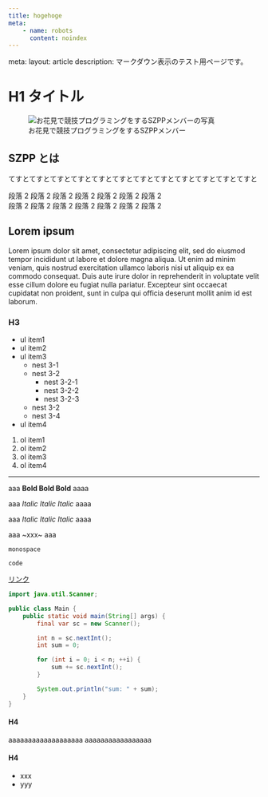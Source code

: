 ```yaml
---
title: hogehoge
meta:
    - name: robots
      content: noindex
---
```


<route lang="yaml">
meta:
  layout: article
  description: マークダウン表示のテスト用ページです。
</route>

# H1 タイトル

<figure>
    <img src="@/assets/ohanami-512x288.jpeg" alt="お花見で競技プログラミングをするSZPPメンバーの写真" />
    <figcaption>お花見で競技プログラミングをするSZPPメンバー</figcaption>
</figure>

## SZPP とは

てすとてすとてすとてすとてすとてすとてすとてすとてすとてすとてすとてすと

段落 2 段落 2 段落 2 段落 2 段落 2 段落 2 段落 2 \
段落 2 段落 2 段落 2 段落 2 段落 2 段落 2 段落 2

## Lorem ipsum

Lorem ipsum dolor sit amet, consectetur adipiscing elit,
sed do eiusmod tempor incididunt ut labore et dolore magna aliqua.
Ut enim ad minim veniam, quis nostrud exercitation ullamco laboris
nisi ut aliquip ex ea commodo consequat.
Duis aute irure dolor in reprehenderit in voluptate velit
esse cillum dolore eu fugiat nulla pariatur.
Excepteur sint occaecat cupidatat non proident,
sunt in culpa qui officia deserunt mollit anim id est laborum.

### H3

- ul item1
- ul item2
- ul item3
  - nest 3-1
  - nest 3-2
    - nest 3-2-1
    - nest 3-2-2
    - nest 3-2-3
  - nest 3-2
  - nest 3-4
- ul item4

1. ol item1
1. ol item2
1. ol item3
1. ol item4

---

aaa **Bold Bold Bold** aaaa

aaa _Italic Italic Italic_ aaaa

aaa _Italic Italic Italic_ aaaa

aaa ~xxx~ aaa

`monospace`

`code`

[リンク](https://example.com)

```java
import java.util.Scanner;

public class Main {
    public static void main(String[] args) {
        final var sc = new Scanner();

        int n = sc.nextInt();
        int sum = 0;

        for (int i = 0; i < n; ++i) {
            sum += sc.nextInt();
        }

        System.out.println("sum: " + sum);
    }
}
```

#### H4

aaaaaaaaaaaaaaaaaaa
aaaaaaaaaaaaaaaaa

#### H4

- xxx
- yyy
